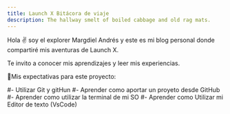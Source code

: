 ```yaml
---
title: Launch X Bitácora de viaje
description: The hallway smelt of boiled cabbage and old rag mats.
---
```


Hola ✌️  soy el explorer Margdiel Andrés y este es mi blog personal donde compartiré mis aventuras de Launch X.


Te invito a conocer mis aprendizajes y leer mis experiencias.

🚀Mis expectativas para este proyecto:

#- Utilizar Git y gitHun
#- Aprender como aportar un proyeto desde GitHub
#- Aprender como utilizar la terminal de mi SO
#- Aprender como Utilizar mi Editor de texto (VsCode)

